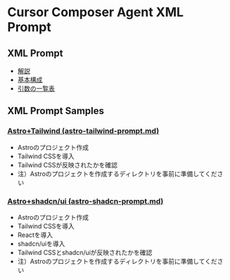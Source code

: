 # Cursor Composer Agent XML Prompt

## XML Prompt

- [解説](xml-prompt/explanation.md)
- [基本構成](xml-prompt/basic-configuration.md)
- [引数の一覧表](xml-prompt/basic-arguments.md)

## XML Prompt Samples

### [Astro+Tailwind (astro-tailwind-prompt.md)](astro-tailwind-prompt.md)

- Astroのプロジェクト作成
- Tailwind CSSを導入
- Tailwind CSSが反映されたかを確認
- 注）Astroのプロジェクトを作成するディレクトリを事前に準備してください

### [Astro+shadcn/ui (astro-shadcn-prompt.md)](astro-shadcn-prompt.md)

- Astroのプロジェクト作成
- Tailwind CSSを導入
- Reactを導入
- shadcn/uiを導入
- Tailwind CSSとshadcn/uiが反映されたかを確認
- 注）Astroのプロジェクトを作成するディレクトリを事前に準備してください
